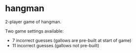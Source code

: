 # hangman
2-player game of hangman.

Two game settings available:
- 7 incorrect guesses (gallows are pre-built at start of game)
- 11 incorrect guesses (gallows not pre-built)
